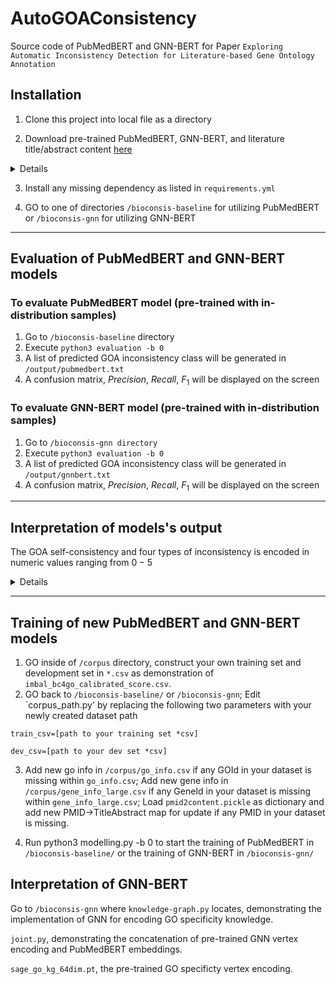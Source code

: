 # AutoGOAConsistency
 Source code of PubMedBERT and GNN-BERT for Paper `Exploring Automatic Inconsistency Detection for
Literature-based Gene Ontology Annotation`


## Installation
1) Clone this project into local file as a directory

2) Download pre-trained PubMedBERT, GNN-BERT, and literature title/abstract content [here](https://www.dropbox.com/sh/jd3403hhvt1uu3q/AADOB38VWAWyz4RkhsthNa_Ca?dl=0)
<details><summary>Details</summary>
<p>

         unzip `baseline_pre_fine_tuned.zip` and place it in `/bioconsis-baseline/output`

         unzip `universal_fine_tuned.zip` and place it in `/bioconsis-gnn/output`

         place `pmid2content.pickle` in both `/bioconsis-baseline/corpus` and `/bioconsis-gnn/corpus`

</p>
</details>

3) Install any missing dependency as listed in `requirements.yml`

4) GO to one of directories `/bioconsis-baseline` for utilizing PubMedBERT or `/bioconsis-gnn` for utilizing GNN-BERT

___
## Evaluation of PubMedBERT and GNN-BERT models
### To evaluate PubMedBERT model (pre-trained with in-distribution samples)
1) Go to `/bioconsis-baseline` directory
2) Execute `python3 evaluation -b 0`
3) A list of predicted GOA inconsistency class will be generated in `/output/pubmedbert.txt`
4) A confusion matrix, $Precision$, $Recall$, $F_1$ will be displayed on the screen



### To evaluate GNN-BERT model (pre-trained with in-distribution samples)
1. Go to `/bioconsis-gnn directory`
2. Execute `python3 evaluation -b 0`
3. A list of predicted GOA inconsistency class will be generated in `/output/gnnbert.txt`
4. A confusion matrix, $Precision$, $Recall$, $F_1$ will be displayed on the screen

___

## Interpretation of models's output
The GOA self-consistency and four types of inconsistency is encoded in numeric values ranging from $0-5$

<details><summary>Details</summary>
<p>

         CO (self-consistency) -> 0 
         OS (over-specific) -> 1
         OB (over-broad) -> 2
         IM (irrelevant GO mention) -> 3
         IG (incorrect gene product) -> 4

</p>
</details>

___
## Training of new PubMedBERT and GNN-BERT models
1) GO inside of `/corpus` directory, construct your own training set and development set in `*.csv` as demonstration of `imbal_bc4go_calibrated_score.csv`.
2) GO back to `/bioconsis-baseline/` or `/bioconsis-gnn`; Edit `corpus_path.py' by replacing the following two parameters with your newly created dataset path

`train_csv=[path to your training set *csv]`

`dev_csv=[path to your dev set *csv]`

3) Add new go info in `/corpus/go_info.csv` if any GOId in your dataset is missing within `go_info.csv`; Add new gene info in `/corpus/gene_info_large.csv` if any GeneId in your dataset is missing within `gene_info_large.csv`; Load `pmid2content.pickle` as dictionary and add new PMID->TitleAbstract map for update if any PMID in your dataset is missing.


4) Run python3 modelling.py -b 0 to start the training of PubMedBERT in `/bioconsis-baseline/` or the training of GNN-BERT in `/bioconsis-gnn/`



## Interpretation of GNN-BERT
Go to `/bioconsis-gnn` where `knowledge-graph.py` locates, demonstrating the implementation of GNN for encoding GO specificity knowledge.

`joint.py`, demonstrating the concatenation of pre-trained GNN vertex encoding and PubMedBERT embeddings.

`sage_go_kg_64dim.pt`, the pre-trained GO specificty vertex encoding.